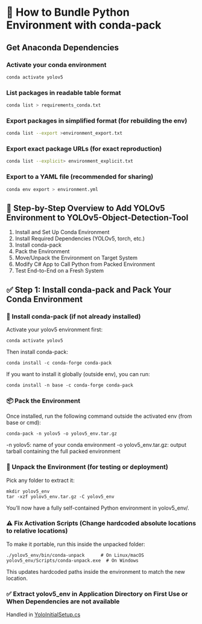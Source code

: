 # 🧭 How to Bundle Python Environment with conda-pack

## Get Anaconda Dependencies
### Activate your conda environment
```sh
conda activate yolov5
```

### List packages in readable table format
```sh
conda list > requirements_conda.txt
```

### Export packages in simplified format (for rebuilding the env)
```sh
conda list --export >environment_export.txt
```

### Export exact package URLs (for exact reproduction)
```sh
conda list --explicit> environment_explicit.txt
```

### Export to a YAML file (recommended for sharing)
```sh
conda env export > environment.yml
```

## 🔹 Step-by-Step Overview to Add YOLOv5 Environment to YOLOv5-Object-Detection-Tool
1. Install and Set Up Conda Environment
2. Install Required Dependencies (YOLOv5, torch, etc.)
3. Install conda-pack
4. Pack the Environment
5. Move/Unpack the Environment on Target System
6. Modify C# App to Call Python from Packed Environment
7. Test End-to-End on a Fresh System

## ✅ Step 1: Install conda-pack and Pack Your Conda Environment
### 🧰 Install conda-pack (if not already installed)

Activate your yolov5 environment first:

```
conda activate yolov5
```

Then install conda-pack:

```
conda install -c conda-forge conda-pack
```
If you want to install it globally (outside env), you can run:
```
conda install -n base -c conda-forge conda-pack
```

### 📦 Pack the Environment
Once installed, run the following command outside the activated env (from base or cmd):
```
conda-pack -n yolov5 -o yolov5_env.tar.gz
```
-n yolov5: name of your conda environment
-o yolov5_env.tar.gz: output tarball containing the full packed environment

### 📁 Unpack the Environment (for testing or deployment)
Pick any folder to extract it:
```
mkdir yolov5_env
tar -xzf yolov5_env.tar.gz -C yolov5_env
```
You’ll now have a fully self-contained Python environment in yolov5_env/.

### ⚠️ Fix Activation Scripts (Change hardcoded absolute locations to relative locations)
To make it portable, run this inside the unpacked folder:
```
./yolov5_env/bin/conda-unpack      # On Linux/macOS
yolov5_env/Scripts/conda-unpack.exe  # On Windows
```
This updates hardcoded paths inside the environment to match the new location.

### ✅ Extract yolov5_env in Application Directory on First Use or When Dependencies are not available
Handled in [YoloInitialSetup.cs](../YoloInitialSetup.cs/)
